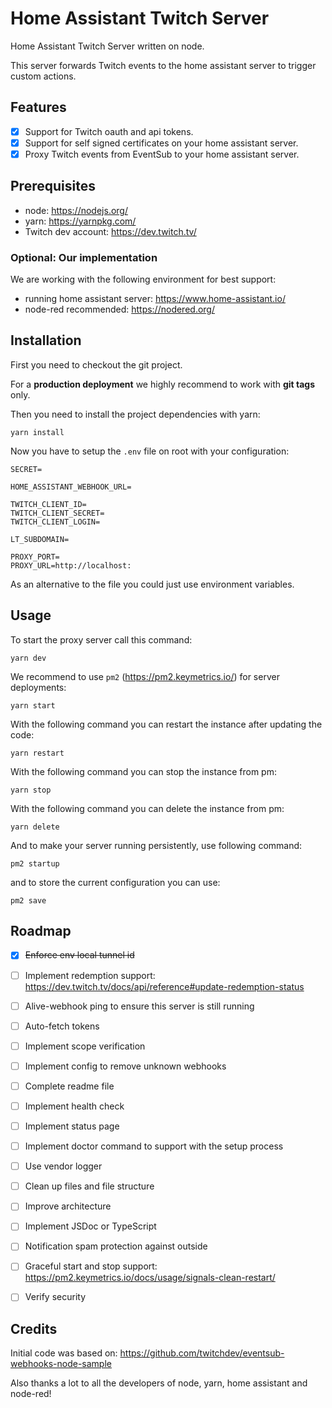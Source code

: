 # Home Assistant Twitch Server

Home Assistant Twitch Server written on node.

This server forwards Twitch events to the home assistant server to trigger custom actions.

## Features

- [x] Support for Twitch oauth and api tokens.
- [x] Support for self signed certificates on your home assistant server.
- [x] Proxy Twitch events from EventSub to your home assistant server.

## Prerequisites

- node: https://nodejs.org/
- yarn: https://yarnpkg.com/
- Twitch dev account: https://dev.twitch.tv/

### Optional: Our implementation

We are working with the following environment for best support:
- running home assistant server: https://www.home-assistant.io/
- node-red recommended: https://nodered.org/

## Installation

First you need to checkout the git project.

For a **production deployment** we highly recommend to work with **git tags** only.

Then you need to install the project dependencies with yarn:

```
yarn install
```

Now you have to setup the `.env` file on root with your configuration:

```
SECRET=

HOME_ASSISTANT_WEBHOOK_URL=

TWITCH_CLIENT_ID=
TWITCH_CLIENT_SECRET=
TWITCH_CLIENT_LOGIN=

LT_SUBDOMAIN=

PROXY_PORT=
PROXY_URL=http://localhost:
```

As an alternative to the file you could just use environment variables.


## Usage

To start the proxy server call this command:

```
yarn dev
```

We recommend to use `pm2` (https://pm2.keymetrics.io/) for server deployments:

```
yarn start
```

With the following command you can restart the instance after updating the code:

```
yarn restart
```

With the following command you can stop the instance from pm:

```
yarn stop
```

With the following command you can delete the instance from pm:

```
yarn delete
```

And to make your server running persistently, use following command:

```
pm2 startup
```

and to store the current configuration you can use:

```
pm2 save
```

## Roadmap

- [x] ~~Enforce env local tunnel id~~
- [ ] Implement redemption support: https://dev.twitch.tv/docs/api/reference#update-redemption-status
- [ ] Alive-webhook ping to ensure this server is still running
- [ ] Auto-fetch tokens
- [ ] Implement scope verification
- [ ] Implement config to remove unknown webhooks
- [ ] Complete readme file
- [ ] Implement health check
- [ ] Implement status page
- [ ] Implement doctor command to support with the setup process
- [ ] Use vendor logger
- [ ] Clean up files and file structure
- [ ] Improve architecture
- [ ] Implement JSDoc or TypeScript
- [ ] Notification spam protection against outside
- [ ] Graceful start and stop support: https://pm2.keymetrics.io/docs/usage/signals-clean-restart/
- [ ] Verify security


## Credits

Initial code was based on: https://github.com/twitchdev/eventsub-webhooks-node-sample

Also thanks a lot to all the developers of node, yarn, home assistant and node-red!
